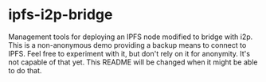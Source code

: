 ipfs-i2p-bridge
===============

Management tools for deploying an IPFS node modified to bridge with i2p. This is
a non-anonymous demo providing a backup means to connect to IPFS. Feel free to
experiment with it, but don't rely on it for anonymity. It's not capable of that
yet. This README will be changed when it might be able to do that.
